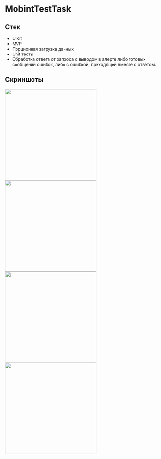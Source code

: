 # MobintTestTask
## Стек
* UIKit
* MVP
* Порционная загрузка данных
* Unit тесты
* Обработка ответа от запроса с выводом в алерте либо готовых сообщений ошибок, либо с ошибкой, приходящей вместе с ответом.
## Скриншоты 

 <img src=https://github.com/romSplim/MobintTestTask/assets/97897601/f0c45c19-3051-45dd-9520-7ef4709b8604 width="300"> <img src=https://github.com/romSplim/MobintTestTask/assets/97897601/f42f2d88-f2f1-49c2-ad4a-52e2e255944e width="300"> <img src=https://github.com/romSplim/MobintTestTask/assets/97897601/650fa0a4-ad94-4b71-ae98-02991b92538b width="300"> <img src=https://github.com/romSplim/MobintTestTask/assets/97897601/f0d13f56-3b61-406f-98f1-5757b0fd7b83 width="300">


